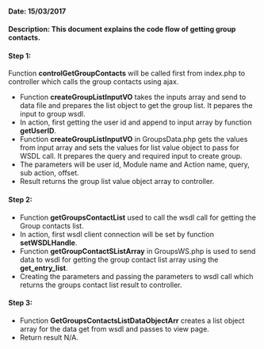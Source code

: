 #### Date: 15/03/2017

#### Description: This document explains the code flow of getting group contacts.

#### Step 1:

Function **controlGetGroupContacts** will be called first from index.php to controller which calls the group contacts using ajax.

- Function **createGroupListInputVO** takes the inputs array and send to data file and prepares the list object to get the group list. It pepares the input to group wsdl.
- In action, first getting the user id and append to input array by function **getUserID**.
- Function **createGroupListInputVO** in GroupsData.php gets the values from input array and sets the values for list value object to pass for WSDL call. It prepares the query and required input to create group.
- The parameters will be user id, Module name and Action name, query, sub action, offset.
- Result returns the group list value object array to controller.


#### Step 2:

- Function **getGroupsContactList** used to call the wsdl call for getting the Group contacts list.
- In action, first wsdl client connection will be set by function **setWSDLHandle**.
- Function **getGroupContactSListArray** in GroupsWS.php is used to send data to wsdl for getting the group contact list array using the **get_entry_list**.
- Creating the parameters and passing the parameters to wsdl call which returns the groups contact list result to controller.


#### Step 3:

- Function **GetGroupsContactsListDataObjectArr** creates a list object array for the data get from wsdl and passes to view page.
- Return result N/A.
